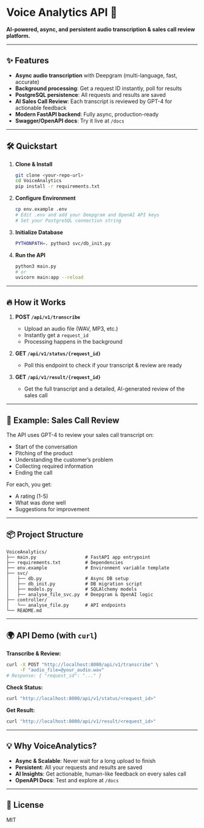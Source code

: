 # Voice Analytics API 🚀

**AI-powered, async, and persistent audio transcription & sales call review platform.**

---

## ✨ Features
- **Async audio transcription** with Deepgram (multi-language, fast, accurate)
- **Background processing**: Get a request ID instantly, poll for results
- **PostgreSQL persistence**: All requests and results are saved
- **AI Sales Call Review**: Each transcript is reviewed by GPT-4 for actionable feedback
- **Modern FastAPI backend**: Fully async, production-ready
- **Swagger/OpenAPI docs**: Try it live at `/docs`

---

## 🛠️ Quickstart

1. **Clone & Install**
   ```bash
   git clone <your-repo-url>
   cd VoiceAnalytics
   pip install -r requirements.txt
   ```

2. **Configure Environment**
   ```bash
   cp env.example .env
   # Edit .env and add your Deepgram and OpenAI API keys
   # Set your PostgreSQL connection string
   ```

3. **Initialize Database**
   ```bash
   PYTHONPATH=. python3 svc/db_init.py
   ```

4. **Run the API**
   ```bash
   python3 main.py
   # or
   uvicorn main:app --reload
   ```

---

## 🔥 How it Works

1. **POST `/api/v1/transcribe`**
   - Upload an audio file (WAV, MP3, etc.)
   - Instantly get a `request_id`
   - Processing happens in the background

2. **GET `/api/v1/status/{request_id}`**
   - Poll this endpoint to check if your transcript & review are ready

3. **GET `/api/v1/result/{request_id}`**
   - Get the full transcript and a detailed, AI-generated review of the sales call

---

## 🧠 Example: Sales Call Review

The API uses GPT-4 to review your sales call transcript on:
- Start of the conversation
- Pitching of the product
- Understanding the customer’s problem
- Collecting required information
- Ending the call

For each, you get:
- A rating (1-5)
- What was done well
- Suggestions for improvement

---

## 📦 Project Structure

```
VoiceAnalytics/
├── main.py                  # FastAPI app entrypoint
├── requirements.txt         # Dependencies
├── env.example              # Environment variable template
├── svc/
│   ├── db.py                # Async DB setup
│   ├── db_init.py           # DB migration script
│   ├── models.py            # SQLAlchemy models
│   ├── analyse_file_svc.py  # Deepgram & OpenAI logic
├── controller/
│   └── analyse_file.py      # API endpoints
└── README.md
```

---

## 🌍 API Demo (with `curl`)

**Transcribe & Review:**
```bash
curl -X POST "http://localhost:8000/api/v1/transcribe" \
     -F "audio_file=@your_audio.wav"
# Response: { "request_id": "..." }
```

**Check Status:**
```bash
curl "http://localhost:8000/api/v1/status/<request_id>"
```

**Get Result:**
```bash
curl "http://localhost:8000/api/v1/result/<request_id>"
```

---

## 💡 Why VoiceAnalytics?
- **Async & Scalable**: Never wait for a long upload to finish
- **Persistent**: All your requests and results are saved
- **AI Insights**: Get actionable, human-like feedback on every sales call
- **OpenAPI Docs**: Test and explore at `/docs`

---

## 📝 License
MIT 